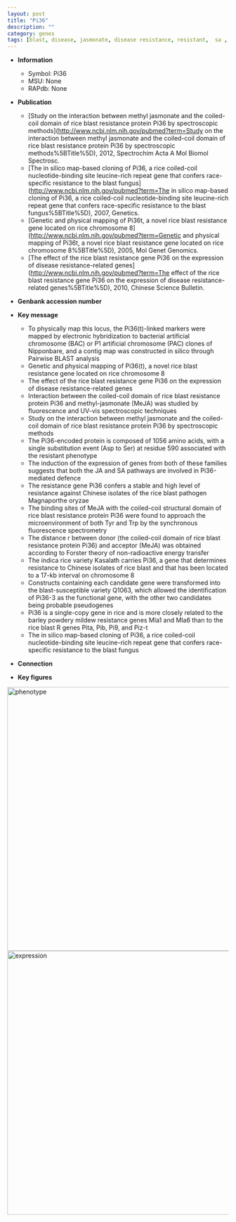 ```yaml
---
layout: post
title: "Pi36"
description: ""
category: genes
tags: [blast, disease, jasmonate, disease resistance, resistant,  sa , blast resistance,  ja , magnaporthe oryzae]
---
```


* **Information**  
    + Symbol: Pi36  
    + MSU: None  
    + RAPdb: None  

* **Publication**  
    + [Study on the interaction between methyl jasmonate and the coiled-coil domain of rice blast resistance protein Pi36 by spectroscopic methods](http://www.ncbi.nlm.nih.gov/pubmed?term=Study on the interaction between methyl jasmonate and the coiled-coil domain of rice blast resistance protein Pi36 by spectroscopic methods%5BTitle%5D), 2012, Spectrochim Acta A Mol Biomol Spectrosc.
    + [The in silico map-based cloning of Pi36, a rice coiled-coil nucleotide-binding site leucine-rich repeat gene that confers race-specific resistance to the blast fungus](http://www.ncbi.nlm.nih.gov/pubmed?term=The in silico map-based cloning of Pi36, a rice coiled-coil nucleotide-binding site leucine-rich repeat gene that confers race-specific resistance to the blast fungus%5BTitle%5D), 2007, Genetics.
    + [Genetic and physical mapping of Pi36t, a novel rice blast resistance gene located on rice chromosome 8](http://www.ncbi.nlm.nih.gov/pubmed?term=Genetic and physical mapping of Pi36t, a novel rice blast resistance gene located on rice chromosome 8%5BTitle%5D), 2005, Mol Genet Genomics.
    + [The effect of the rice blast resistance gene Pi36 on the expression of disease resistance-related genes](http://www.ncbi.nlm.nih.gov/pubmed?term=The effect of the rice blast resistance gene Pi36 on the expression of disease resistance-related genes%5BTitle%5D), 2010, Chinese Science Bulletin.

* **Genbank accession number**  

* **Key message**  
    + To physically map this locus, the Pi36(t)-linked markers were mapped by electronic hybridization to bacterial artificial chromosome (BAC) or P1 artificial chromosome (PAC) clones of Nipponbare, and a contig map was constructed in silico through Pairwise BLAST analysis
    + Genetic and physical mapping of Pi36(t), a novel rice blast resistance gene located on rice chromosome 8
    + The effect of the rice blast resistance gene Pi36 on the expression of disease resistance-related genes
    + Interaction between the coiled-coil domain of rice blast resistance protein Pi36 and methyl-jasmonate (MeJA) was studied by fluorescence and UV-vis spectroscopic techniques
    + Study on the interaction between methyl jasmonate and the coiled-coil domain of rice blast resistance protein Pi36 by spectroscopic methods
    + The Pi36-encoded protein is composed of 1056 amino acids, with a single substitution event (Asp to Ser) at residue 590 associated with the resistant phenotype
    + The induction of the expression of genes from both of these families suggests that both the JA and SA pathways are involved in Pi36-mediated defence
    + The resistance gene Pi36 confers a stable and high level of resistance against Chinese isolates of the rice blast pathogen Magnaporthe oryzae
    + The binding sites of MeJA with the coiled-coil structural domain of rice blast resistance protein Pi36 were found to approach the microenvironment of both Tyr and Trp by the synchronous fluorescence spectrometry
    + The distance r between donor (the coiled-coil domain of rice blast resistance protein Pi36) and acceptor (MeJA) was obtained according to Forster theory of non-radioactive energy transfer
    + The indica rice variety Kasalath carries Pi36, a gene that determines resistance to Chinese isolates of rice blast and that has been located to a 17-kb interval on chromosome 8
    + Constructs containing each candidate gene were transformed into the blast-susceptible variety Q1063, which allowed the identification of Pi36-3 as the functional gene, with the other two candidates being probable pseudogenes
    + Pi36 is a single-copy gene in rice and is more closely related to the barley powdery mildew resistance genes Mla1 and Mla6 than to the rice blast R genes Pita, Pib, Pi9, and Piz-t
    + The in silico map-based cloning of Pi36, a rice coiled-coil nucleotide-binding site leucine-rich repeat gene that confers race-specific resistance to the blast fungus

* **Connection**  

* **Key figures**  
<img src="https://funricegenes.github.io/images/Pi36.pheno.png" alt="phenotype"  style="width: 600px;"/>

<img src="https://funricegenes.github.io/images/Pi36.exp.png" alt="expression"  style="width: 600px;"/>


